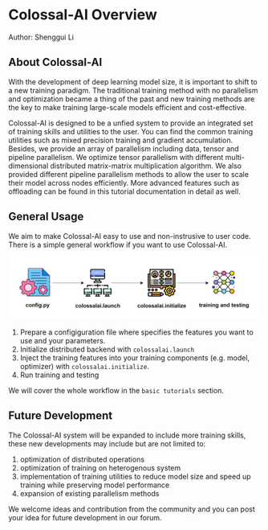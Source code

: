 # Colossal-AI Overview

Author: Shenggui Li

## About Colossal-AI

With the development of deep learning model size, it is important to shift to a new training paradigm. The traditional training method with no parallelism and optimization became a thing of the past and new training methods are the key to make training large-scale models efficient and cost-effective.

Colossal-AI is designed to be a unfied system to provide an integrated set of training skills and utilities to the user. You can find the common training utilities such as mixed precision training and gradient accumulation. Besides, we provide an array of parallelism including data, tensor and pipeline parallelism. We optimize tensor parallelism with different multi-dimensional distributed matrix-matrix multiplication algorithm. We also provided different pipeline parallelism methods to allow the user to scale their model across nodes efficiently. More advanced features such as offloading can be found in this tutorial documentation in detail as well.

## General Usage

We aim to make Colossal-AI easy to use and non-instrusive to user code. There is a simple general workflow if you want to use Colossal-AI.

![Workflow](../img/concepts/workflow.png)

1. Prepare a configiguration file where specifies the features you want to use and your parameters.
2. Initialize distributed backend with `colossalai.launch`
3. Inject the training features into your training components (e.g. model, optimizer) with `colossalai.initialize`.
4. Run training and testing 

We will cover the whole workflow in the `basic tutorials` section.

## Future Development

The Colossal-AI system will be expanded to include more training skills, these new developments may include but are not limited to:

1. optimization of distributed operations
2. optimization of training on heterogenous system
3. implementation of training utilities to reduce model size and speed up training while preserving model performance
4. expansion of existing parallelism methods

We welcome ideas and contribution from the community and you can post your idea for future development in our forum.
